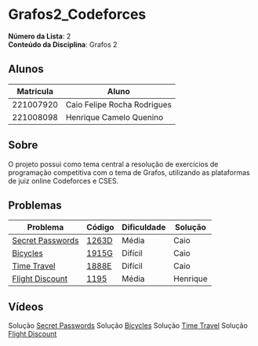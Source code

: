 # Grafos2_Codeforces

**Número da Lista**: 2<br>
**Conteúdo da Disciplina**: Grafos 2<br>

## Alunos
|Matrícula | Aluno |
| -- | -- |
| 221007920 | Caio Felipe Rocha Rodrigues | 
| 221008098 | Henrique Camelo Quenino |

## Sobre 
O projeto possui como tema central a resolução de exercícios de programação competitiva com o tema de Grafos, utilizando as plataformas de juiz online Codeforces e CSES.

## Problemas

| Problema | Código | Dificuldade | Solução |
| -------- | ------ | ----------- | ------- |
| [Secret Passwords](./1263D_Secret-Passwords) | [1263D](https://codeforces.com/contest/1263/problem/D) | Média | Caio |
| [Bicycles](./1915G_Bicycles) | [1915G](https://codeforces.com/contest/1915/problem/G) | Difícil | Caio |
| [Time Travel](./1888E_Time-Travel) | [1888E](https://codeforces.com/contest/1888/problem/E) | Difícil | Caio |
| [Flight Discount](./CSES_Flight_discount/) | [1195](https://cses.fi/problemset/task/1195/) | Média | Henrique |

## Vídeos
Solução [Secret Passwords](https://youtu.be/z2jFWOAahtM)
Solução [Bicycles](https://youtu.be/W-JEh_tCc4s)
Solução [Time Travel](https://youtu.be/1ADyjT2ME_4)
Solução [Flight Discount](https://youtu.be/N82trhByt3g)
